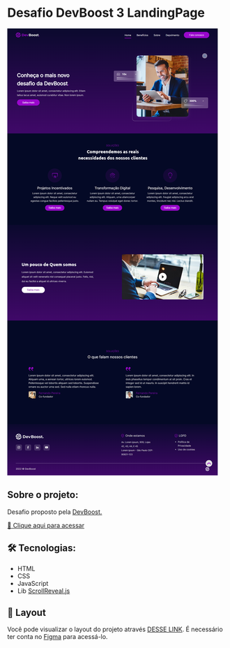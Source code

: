 # Desafio DevBoost 3 LandingPage

![image](./.github/preview.png)

## Sobre o projeto:
Desafio proposto pela [DevBoost.](https://www.instagram.com/Dev_Boost/)

[🔗 Clique aqui para acessar](https://desafio-dev-boost3-landing-page.vercel.app/)

## 🛠 Tecnologias:
- HTML
- CSS
- JavaScript
- Lib [ScrollReveal.js](https://www.bing.com/ck/a?!&&p=7d9a0d8944bec296JmltdHM9MTY3MzQ4MTYwMCZpZ3VpZD0zZWRkN2EyZi1kMjMzLTYxYWQtMmVmZi02OGEyZDM1ODYwYjgmaW5zaWQ9NTE3OA&ptn=3&hsh=3&fclid=3edd7a2f-d233-61ad-2eff-68a2d35860b8&psq=scroll+reveal+js&u=a1aHR0cHM6Ly9zY3JvbGxyZXZlYWxqcy5vcmcv&ntb=1)

## 🔖 Layout

Você pode visualizar o layout do projeto através [DESSE LINK](https://www.figma.com/file/rYBqcSF8x7VsfBCz2cosF4/Challenge---DevBoost?node-id=11%3A2). É necessário ter conta no [Figma](https://figma.com) para acessá-lo.